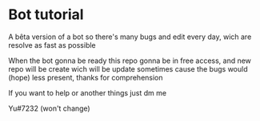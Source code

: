 # Bot tutorial

A bêta version of a bot so there's many bugs and edit every day, wich are resolve as fast as possible

When the bot gonna be ready this repo gonna be in free access, and new repo will be create wich will be update sometimes cause the bugs would (hope) less present, thanks for comprehension

If you want to help or another things just dm me 

Yu#7232 (won't change)
